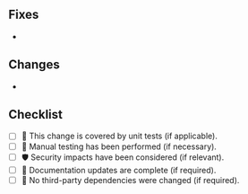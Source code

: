 ## Fixes
<!-- List the issue(s) this PR resolves -->
-

## Changes
<!-- List the changes this PR introduces -->
-

## Checklist
<!-- Put an `x` in the boxes. All tasks must be completed and boxes checked before merging. -->
- [ ] 🤖 This change is covered by unit tests (if applicable).
- [ ] 🤹 Manual testing has been performed (if necessary).
- [ ] 🛡️ Security impacts have been considered (if relevant).
- [ ] 📖 Documentation updates are complete (if required).
- [ ] 🧠 No third-party dependencies were changed (if required).
